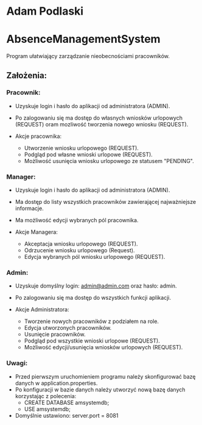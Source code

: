 # Adam Podlaski

# AbsenceManagementSystem
Program ułatwiający zarządzanie nieobecnościami pracowników.

## Założenia:
### Pracownik:
- Uzyskuje login i hasło do aplikacji od administratora (ADMIN).
- Po zalogowaniu się ma dostęp do własnych wniosków urlopowych (REQUEST) oram mozliwość tworzenia nowego wniosku (REQUEST).

- Akcje pracownika:
  - Utworzenie wniosku urlopowego (REQUEST).
  - Podgląd pod własne wnioski urlopowe (REQUEST).
  - Możliwość usunięcia wniosku urlopowego ze statusem "PENDING".

### Manager:
- Uzyskuje login i hasło do aplikacji od administratora (ADMIN).
- Ma dostęp do listy wszystkich pracowników zawierającej najważniejsze informacje.
- Ma możliwość edycji wybranych pól pracownika.
  
- Akcje Managera:
  - Akceptacja wniosku urlopowego (REQUEST).
  - Odrzucenie wniosku urlopowego (Request).
  - Edycja wybranych pól wniosku urlopowego (REQUEST).
 
### Admin:
- Uzyskuje domyślny login: admin@admin.com oraz hasło: admin.
- Po zalogowaniu się ma dostęp do wszystkich funkcji aplikacji.

- Akcje Administratora:
  - Tworzenie nowych pracowników z podziałem na role.
  - Edycja utworzonych pracowników.
  - Usunięcie pracowników.
  - Podgląd pod wszystkie wnioski urlopowe (REQUEST).
  - Możliwość edycji/usunięcia wniosków urlopowych (REQUEST).


### Uwagi:
- Przed pierwszym uruchomieniem programu należy skonfigurować bazę danych w application.properties.
- Po konfiguracji w bazie danych należy utworzyć nową bazę danych korzystając z polecenia:
  - CREATE DATABASE amsystemdb;
  - USE amsystemdb;
- Domyślnie ustawiono: server.port = 8081
